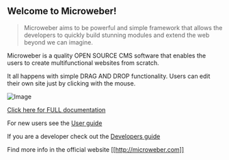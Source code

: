 ## Welcome to Microweber!


> Microweber aims to be powerful and simple framework that allows the developers to quickly build stunning modules and extend the web beyond we can imagine.

Microweber is a quality OPEN SOURCE CMS software that enables the users to create multifunctional websites from scratch. 

It all happens with simple DRAG AND DROP functionality. Users can edit their own site just by clicking with the mouse.


![Image](wiki/_img/banner_home.png?raw=true)




[Click here for FULL documentation](wiki/)

For new users see the  [User guide](wiki/01.-User-guide)


If you are a developer check out the   [Developers guide](wiki/02.-Developers-guide)
 


Find more info in the official website [[http://microweber.com]]